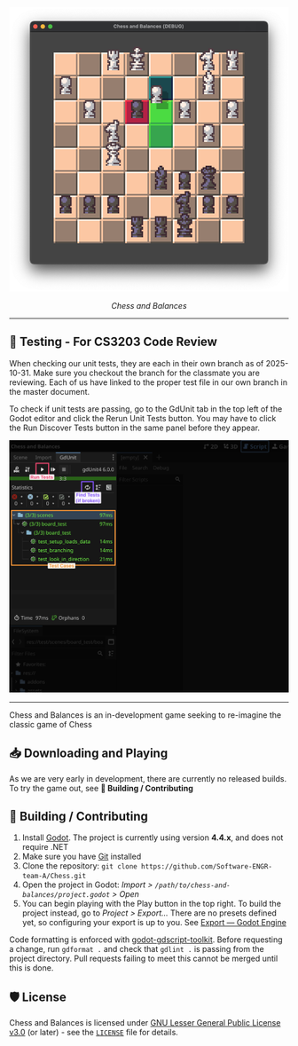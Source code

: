 <p align="center">
  <picture>
    <img alt="Gameplay Screenshot" src="./assets/Media/gameplay.png">
  </picture>
</p>

<p align="center">
  <i>Chess and Balances</i>
</p>

---

## 🧪 Testing - For CS3203 Code Review

When checking our unit tests, they are each in their own branch as of 2025-10-31. Make sure you checkout the branch for the classmate you are reviewing. Each of us have linked to the proper test file in our own branch in the master document.

To check if unit tests are passing, go to the GdUnit tab in the top left of the Godot editor and click the Rerun Unit Tests button. You may have to click the Run Discover Tests button in the same panel before they appear.

![Testing Image](media/test_helper.png)

---

Chess and Balances is an in-development game seeking to re-imagine the classic game of Chess

## 📥 Downloading and Playing

As we are very early in development, there are currently no released builds. To try the game out, see **🔧 Building / Contributing**

## 🔧 Building / Contributing

1. Install [Godot](https://godotengine.org/). The project is currently using version **4.4.x**, and does not require .NET
2. Make sure you have [Git](https://git-scm.com/downloads) installed
3. Clone the repository: `git clone https://github.com/Software-ENGR-team-A/Chess.git`
4. Open the project in Godot: *Import > `/path/to/chess-and-balances/project.godot` > Open*
5. You can begin playing with the Play button in the top right. To build the project instead, go to *Project > Export...* There are no presets defined yet, so configuring your export is up to you. See [Export — Godot Engine](https://docs.godotengine.org/en/stable/tutorials/export/index.html)

Code formatting is enforced with [godot-gdscript-toolkit](https://github.com/Scony/godot-gdscript-toolkit). Before requesting a change, run `gdformat .` and check that `gdlint .` is passing from the project directory. Pull requests failing to meet this cannot be merged until this is done.

## 🛡️ License

Chess and Balances is licensed under [GNU Lesser General Public License v3.0](https://www.gnu.org/licenses/lgpl-3.0.en.html) (or later) - see the [`LICENSE`](LICENSE) file for details.
